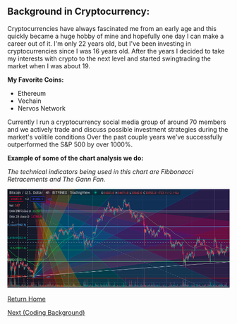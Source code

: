 ## Background in Cryptocurrency:

Cryptocurrencies have always fascinated me from an early age and this quickly became a huge hobby of mine and hopefully one day I can make a career out of it. I'm only 22 years old, but I've been investing in cryptocurrencies since I was 16 years old. After the years I decided to take my interests with crypto to the next level and started swingtrading the market when I was about 19.

**My Favorite Coins:**

* Ethereum
* Vechain
* Nervos Network


Currently I run a cryptocurrency social media group of around 70 members and we actively trade and discuss possible investment strategies during the market's volitile conditions Over the past couple years we've successfully outperformed the S&P 500 by over 1000%.

**Example of some of the chart analysis we do:**

 *The technical indicators being used in this chart are Fibbonacci Retracements and The Gann Fan.*

![Image of Trading](Crypto.png)

[Return Home](README.md)

[Next (Coding Background)](Page4.md)   
